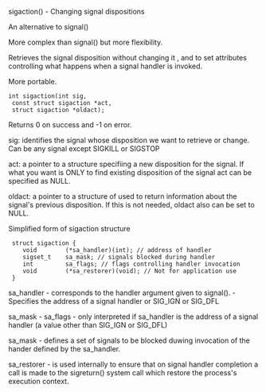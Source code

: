 sigaction()  - Changing signal dispositions

An alternative to signal()

More complex than signal() but more flexibility.

Retrieves the signal disposition without changing it , and to set attributes controlling what happens when a signal handler is invoked.

More portable.
~~~
int sigaction(int sig,
 const struct sigaction *act,
 struct sigaction *oldact);
~~~

 Returns 0 on success and -1 on error.

 sig: identifies the signal whose disposition we want to retrieve or change. Can be any signal except SIGKILL or SIGSTOP

 act: a pointer to a structure specifiing a new disposition for the signal. If what you want is ONLY to find existing disposition of the signal act can be specified as NULL.

 oldact: a pointer to a structure of used to return information about the signal's previous disposition. If this is not needed, oldact also can be set to NULL.

Simplified form of sigaction structure

~~~
 struct sigaction {
 	void		(*sa_handler)(int); // address of handler
 	sigset_t	sa_mask; // signals blocked during handler
 	int 		sa_flags; // flags controlling handler invocation
 	void		(*sa_restorer)(void); // Not for application use
 }
 ~~~

 sa_handler -  corresponds to the handler argument given to signal(). - Specifies the address of a signal handler or SIG_IGN or SIG_DFL

 sa_mask  - sa_flags - only interpreted if sa_handler is the address of a signal handler (a value other than SIG_IGN or SIG_DFL)

 sa_mask -  defines a set of signals to be blocked duwing invocation of the hander defined by the sa_handler. 

 sa_restorer - is used internally to ensure that on signal handler completion a call is made to the sigreturn() system call which restore the process's execution context.

